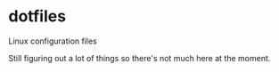 # dotfiles
Linux configuration files

Still figuring out a lot of things so there's not much here at the moment.
